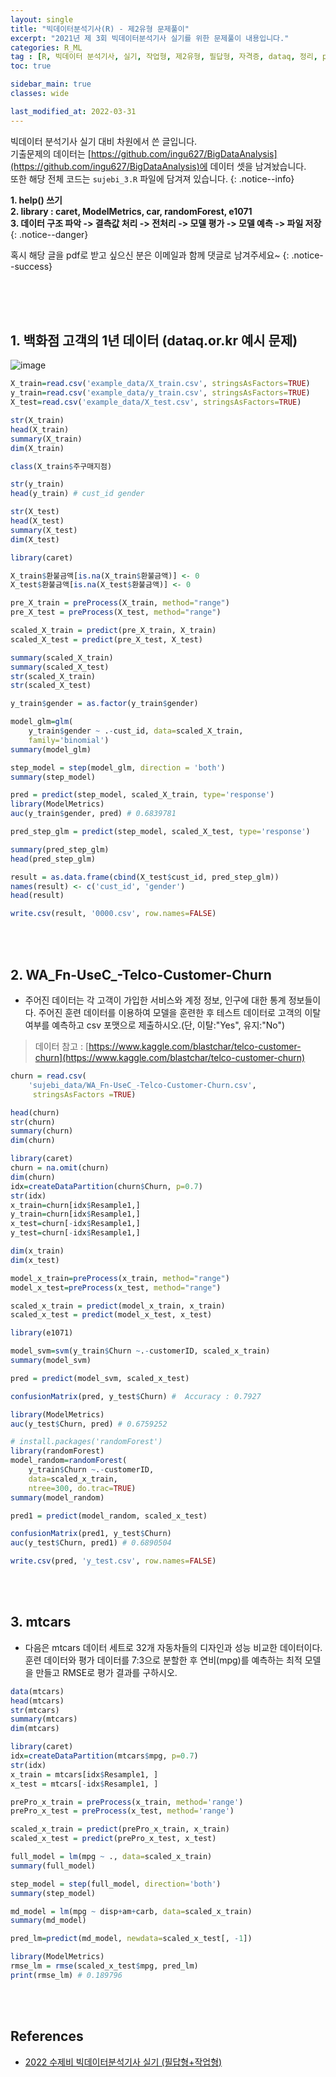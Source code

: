 ```yaml
---
layout: single
title: "빅데이터분석기사(R) - 제2유형 문제풀이"
excerpt: "2021년 제 3회 빅데이터분석기사 실기를 위한 문제풀이 내용입니다."
categories: R_ML
tag : [R, 빅데이터 분석기사, 실기, 작업형, 제2유형, 필답형, 자격증, dataq, 정리, pdf, 기출문제, 정리본, 후기, 설명, 2회, 3회]
toc: true

sidebar_main: true
classes: wide

last_modified_at: 2022-03-31
---
```


빅데이터 분석기사 실기 대비 차원에서 쓴 글입니다. <br> 기출문제의 데이터는 [https://github.com/ingu627/BigDataAnalysis](https://github.com/ingu627/BigDataAnalysis)에 데이터 셋을 남겨놨습니다.<br> 또한 해당 전체 코드는 `sujebi_3.R` 파일에 담겨져 있습니다.
{: .notice--info}

**1. help() 쓰기 <br> 2. library : caret, ModelMetrics, car, randomForest, e1071 <br> 3. 데이터 구조 파악 -> 결측값 처리 -> 전처리 -> 모델 평가 -> 모델 예측 -> 파일 저장**
{: .notice--danger}

혹시 해당 글을 pdf로 받고 싶으신 분은 이메일과 함께 댓글로 남겨주세요~
{: .notice--success}

<br>
<br>
<br>

## 1. 백화점 고객의 1년 데이터 (dataq.or.kr 예시 문제)

![image](https://user-images.githubusercontent.com/78655692/143578663-d53b1ebf-23c6-4647-93cc-9b2c63c0abc9.png)

```R
X_train=read.csv('example_data/X_train.csv', stringsAsFactors=TRUE)
y_train=read.csv('example_data/y_train.csv', stringsAsFactors=TRUE)
X_test=read.csv('example_data/X_test.csv', stringsAsFactors=TRUE)

str(X_train)
head(X_train)
summary(X_train)
dim(X_train)

class(X_train$주구매지점)

str(y_train)
head(y_train) # cust_id gender

str(X_test)
head(X_test)
summary(X_test)
dim(X_test)

library(caret)

X_train$환불금액[is.na(X_train$환불금액)] <- 0
X_test$환불금액[is.na(X_test$환불금액)] <- 0

pre_X_train = preProcess(X_train, method="range")
pre_X_test = preProcess(X_test, method="range")

scaled_X_train = predict(pre_X_train, X_train)
scaled_X_test = predict(pre_X_test, X_test)

summary(scaled_X_train)
summary(scaled_X_test)
str(scaled_X_train)
str(scaled_X_test)

y_train$gender = as.factor(y_train$gender)

model_glm=glm(
    y_train$gender ~ .-cust_id, data=scaled_X_train,
    family='binomial')
summary(model_glm)

step_model = step(model_glm, direction = 'both')
summary(step_model)

pred = predict(step_model, scaled_X_train, type='response')
library(ModelMetrics)
auc(y_train$gender, pred) # 0.6839781

pred_step_glm = predict(step_model, scaled_X_test, type='response')

summary(pred_step_glm)
head(pred_step_glm)

result = as.data.frame(cbind(X_test$cust_id, pred_step_glm))
names(result) <- c('cust_id', 'gender') 
head(result)

write.csv(result, '0000.csv', row.names=FALSE)
```

<br>
<br>

## 2. WA_Fn-UseC_-Telco-Customer-Churn

- 주어진 데이터는 각 고객이 가입한 서비스와 계정 정보, 인구에 대한 통계 정보들이다. 주어진 훈련 데이터를 이용하여 모델을 훈련한 후 테스트 데이터로 고객의 이탈 여부를 예측하고 csv 포맷으로 제출하시오.(단, 이탈:"Yes", 유지:"No")

> 데이터 참고 : [https://www.kaggle.com/blastchar/telco-customer-churn](https://www.kaggle.com/blastchar/telco-customer-churn)

```R
churn = read.csv(
    'sujebi_data/WA_Fn-UseC_-Telco-Customer-Churn.csv',
     stringsAsFactors =TRUE)

head(churn)
str(churn)
summary(churn)
dim(churn)

library(caret)
churn = na.omit(churn)
dim(churn)
idx=createDataPartition(churn$Churn, p=0.7)
str(idx)
x_train=churn[idx$Resample1,]
y_train=churn[idx$Resample1,]
x_test=churn[-idx$Resample1,]
y_test=churn[-idx$Resample1,]

dim(x_train)
dim(x_test)

model_x_train=preProcess(x_train, method="range")
model_x_test=preProcess(x_test, method="range")

scaled_x_train = predict(model_x_train, x_train)
scaled_x_test = predict(model_x_test, x_test)

library(e1071)

model_svm=svm(y_train$Churn ~.-customerID, scaled_x_train)
summary(model_svm)

pred = predict(model_svm, scaled_x_test)

confusionMatrix(pred, y_test$Churn) #  Accuracy : 0.7927

library(ModelMetrics)
auc(y_test$Churn, pred) # 0.6759252

# install.packages('randomForest')
library(randomForest)
model_random=randomForest(
    y_train$Churn ~.-customerID,
    data=scaled_x_train,
    ntree=300, do.trac=TRUE)
summary(model_random)

pred1 = predict(model_random, scaled_x_test)

confusionMatrix(pred1, y_test$Churn)
auc(y_test$Churn, pred1) # 0.6890504

write.csv(pred, 'y_test.csv', row.names=FALSE)
```

<br>
<br>

## 3. mtcars

- 다음은 mtcars 데이터 세트로 32개 자동차들의 디자인과 성능 비교한 데이터이다. 훈련 데이터와 평가 데이터를 7:3으로 분할한 후 연비(mpg)를 예측하는 최적 모델을 만들고 RMSE로 평가 결과를 구하시오.

```R
data(mtcars)
head(mtcars)
str(mtcars)
summary(mtcars)
dim(mtcars)

library(caret)
idx=createDataPartition(mtcars$mpg, p=0.7)
str(idx)
x_train = mtcars[idx$Resample1, ]
x_test = mtcars[-idx$Resample1, ]

prePro_x_train = preProcess(x_train, method='range')
prePro_x_test = preProcess(x_test, method='range')

scaled_x_train = predict(prePro_x_train, x_train)
scaled_x_test = predict(prePro_x_test, x_test)

full_model = lm(mpg ~ ., data=scaled_x_train)
summary(full_model)

step_model = step(full_model, direction='both')
summary(step_model)

md_model = lm(mpg ~ disp+am+carb, data=scaled_x_train)
summary(md_model)

pred_lm=predict(md_model, newdata=scaled_x_test[, -1])

library(ModelMetrics)
rmse_lm = rmse(scaled_x_test$mpg, pred_lm)
print(rmse_lm) # 0.189796
```

<br>
<br>

## References

- [2022 수제비 빅데이터분석기사 실기 (필답형+작업형)](https://www.aladin.co.kr/shop/wproduct.aspx?ItemId=281447264)